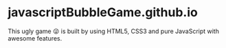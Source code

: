# javascriptBubbleGame.github.io
This ugly game 😜 is built by using HTML5, CSS3 and pure JavaScript with awesome features.  
